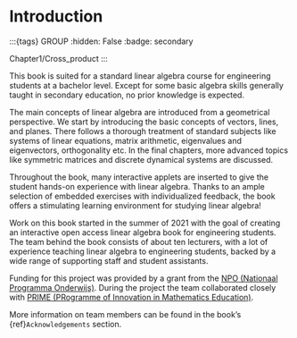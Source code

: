# Introduction

:::{tags} GROUP
:hidden: False
:badge: secondary

Chapter1/Cross_product
:::

This book is suited for a standard linear algebra course for engineering students at a bachelor level. Except for some basic algebra skills generally taught in secondary education, no prior knowledge is expected.

The main concepts of linear algebra are introduced from a geometrical perspective. We start by introducing the basic concepts of vectors, lines, and planes. There follows a thorough treatment of standard subjects like systems of linear equations, matrix arithmetic, eigenvalues and eigenvectors, orthogonality etc. In the final chapters, more advanced topics like symmetric matrices and discrete dynamical systems are discussed.

Throughout the book, many interactive applets are inserted to give the student hands-on experience with linear algebra. Thanks to an ample selection of embedded exercises with individualized feedback, the book offers a stimulating learning environment for studying linear algebra!

Work on this book started in the summer of 2021 with the goal of creating an interactive open access linear algebra book for engineering students. The team behind the book consists of about ten lecturers, with a lot of experience teaching linear algebra to engineering students, backed by a wide range of supporting staff and student assistants.

Funding for this project was provided by a grant from the <a href="https://www.nponderwijs.nl/" target="_blank">NPO (Nationaal Programma Onderwijs)</a>. During the project the team collaborated closely with <a href="https://www.tudelft.nl/ewi/over-de-faculteit/afdelingen/applied-mathematics/studeren/prime" target="_blank">PRIME (PRogramme of Innovation in Mathematics Education)</a>.

More information on team members can be found in the book’s {ref}`Acknowledgements` section.
